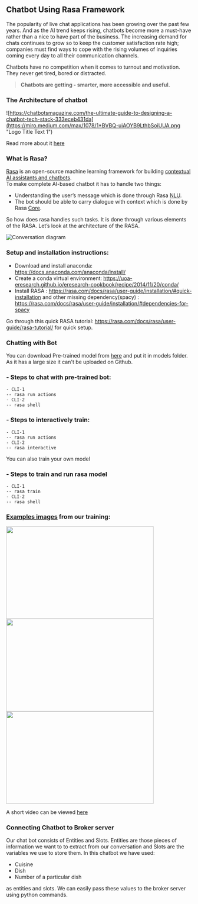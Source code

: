 
## Chatbot Using Rasa Framework


The popularity of live chat applications has been growing over the past few years. And as the AI trend keeps rising, chatbots become more a must-have rather than a nice to have part of the business. The increasing demand for chats continues to grow so to keep the customer satisfaction rate high; companies must find ways to cope with the rising volumes of inquiries coming every day to all their communication channels.

Chatbots have no competition when it comes to turnout and motivation. They never get tired, bored or distracted.
> __Chatbots are getting - smarter, more accessible and useful.__


### The Architecture of chatbot 

![https://chatbotsmagazine.com/the-ultimate-guide-to-designing-a-chatbot-tech-stack-333eceb431da](https://miro.medium.com/max/1078/1*BVBQ-uiAOYB9LthbSoiUUA.png "Logo Title Text 1")

Read more about it [here](https://blog.vsoftconsulting.com/blog/understanding-the-architecture-of-conversational-chatbot)


### What is Rasa?
[Rasa](https://rasa.com/docs/rasa/) is an open-source machine learning framework for building [contextual AI assistants and chatbots](https://blog.rasa.com/level-3-contextual-assistants-beyond-answering-simple-questions/).  
To make complete AI-based chatbot it has to handle two things: 

* Understanding the user’s message which is done through Rasa [NLU](https://rasa.com/docs/rasa/nlu/about/).
* The bot should be able to carry dialogue with context which is done by Rasa [Core](https://rasa.com/docs/rasa/core/about/).

So how does rasa handles such tasks. It is done through various elements of the RASA. Let’s look at the architecture of the RASA.

![Conversation diagram](https://lh4.googleusercontent.com/vglDus-TNUadCP-JJvCHOGwUkn4NdTD6balsubtO-Q9CO6nlR1u1x8egD_dWZSNSmf98ArqjCYVhCxZAfZ_RrJOM-Dx1cn56N5oAiWoPMc35LYY2DS0uVyz1W5DsIQzkfU23Bcob)

### Setup and installation instructions:

* Download and install anaconda: https://docs.anaconda.com/anaconda/install/ 
* Create a conda virtual environment: https://uoa-eresearch.github.io/eresearch-cookbook/recipe/2014/11/20/conda/
* Install RASA : https://rasa.com/docs/rasa/user-guide/installation/#quick-installation
and other missing dependency(spacy) : https://rasa.com/docs/rasa/user-guide/installation/#dependencies-for-spacy

Go through this quick RASA tutorial: https://rasa.com/docs/rasa/user-guide/rasa-tutorial/ for quick setup.

### Chatting with Bot
You can download Pre-trained model from [here](https://drive.google.com/drive/folders/1mqAZRJoo7AfC9Gp1IdK8gHkLujpM7yEX?usp=sharing) and put it in models folder. As it has a large size it can't be uploaded on Github.

### - Steps to chat with pre-trained bot: 
```
- CLI-1
-- rasa run actions
- CLI-2
-- rasa shell
```
### - Steps to interactively train:
```
- CLI-1
-- rasa run actions
- CLI-2
-- rasa interactive
```

You can also train your own model

### - Steps to train and run rasa model 
```
- CLI-1
-- rasa train
- CLI-2
-- rasa shell
```
### [Examples images](https://github.com/theobscuredev/rotf-software/tree/main/chatbot/Assets/Images) from our training:
<p float="center">
  <img src="https://github.com/theobscuredev/rotf-software/blob/main/chatbot/Assets/Images/A3.PNG" width="400" height="250" />
  <img src="https://github.com/theobscuredev/rotf-software/blob/main/chatbot/Assets/Images/A4.PNG" width="400" height="250" />
  <img src="https://github.com/theobscuredev/rotf-software/blob/main/chatbot/Assets/Images/A5.PNG" width="400" height="250" /> 
</p>

A short video can be viewed [here](https://github.com/theobscuredev/rotf-software/tree/main/chatbot/Assets/Videos)

### Connecting Chatbot to Broker server

Our chat bot consists of Entities and Slots. Entities are those pieces of information we want to to extract from our conversation and Slots are the variables we use to store them. In this chatbot we have used:
* Cuisine
* Dish
* Number of a particular dish

as entities and slots. We can easily pass these values to the broker server using python commands.
